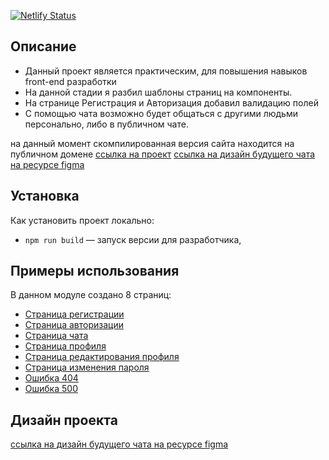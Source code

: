 [![Netlify Status](https://api.netlify.com/api/v1/badges/8225fd61-6774-441a-be91-4a11f111b10d/deploy-status)](https://app.netlify.com/sites/tatarchuk/deploys)

## Описание
- Данный проект является практическим, для повышения навыков front-end разработки
- На данной стадии я разбил шаблоны страниц на компоненты. 
- На странице Регистрация и Авторизация добавил валидацию полей
- С помощью чата возможно будет общаться с другими людьми персонально, либо в публичном чате.

на данный момент скомпилированная версия сайта находится на публичном домене 
[ссылка на проект](https://tatarchuk.netlify.app/)
[ссылка на дизайн будущего чата на ресурсе figma](https://www.figma.com/file/jwHNcD2NtJvqeBidW0ddVF/praktikum.chat?node-id=0%3A1)


## Установка
Как установить проект локально:

- `npm run build` — запуск версии для разработчика,

## Примеры использования

В данном модуле создано 8 страниц:

- [Страница регистрации](https://tatarchuk.netlify.app/signup.html)
- [Страница авторизации](https://tatarchuk.netlify.app/signin.html)
- [Страница чата](https://tatarchuk.netlify.app/main.html)
- [Страница профиля](https://tatarchuk.netlify.app/profile.html)
- [Страница редактирования профиля](https://tatarchuk.netlify.app/edit-profile.html)
- [Страница изменения пароля](https://tatarchuk.netlify.app/change-password.html)
- [Ошибка 404](https://tatarchuk.netlify.app/404.html)
- [Ошибка 500](https://tatarchuk.netlify.app/500.html)

## Дизайн проекта

[ссылка на дизайн будущего чата на ресурсе figma](https://www.figma.com/file/jwHNcD2NtJvqeBidW0ddVF/praktikum.chat?node-id=0%3A1)
